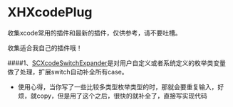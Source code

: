 XHXcodePlug
===========

收集xcode常用的插件和最新的插件，仅供参考，请不要吐槽。

收集适合我自己的插件哦！

####1、[SCXcodeSwitchExpander](https://github.com/stefanceriu/SCXcodeSwitchExpander)是对用户自定义或者系统定义的枚举类变量做了处理，扩展switch自动补全所有case。                               
* 使用心得，当你写了一些比较多类型枚举类型的时，那就会要重复输入，好烦，就copy，但是用了这个之后，很快的就补全了，直接写实现代码
